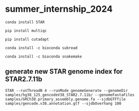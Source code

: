 # summer_internship_2024
```
conda install STAR
```
```
pip install multiqc
```
```
pip install cutadapt
```
``` 
conda install -c bioconda subread
```
```
conda install -c bioconda snakemake
```


## generate new STAR genome index for STAR2.7.11b
```
STAR --runThreadN 4 --runMode genomeGenerate --genomeDir samples/hg38_125_gencodeV38_STAR2.7.11b/ --genomeFastaFiles samples/GRCh38.primary_assembly.genome.fa --sjdbGTFfile samples/gencode.v38.annotation.gtf --sjdbOverhang 100
```
